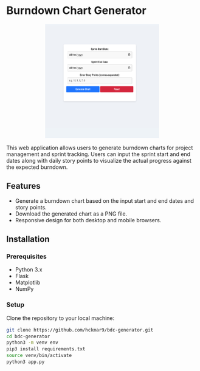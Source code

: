 # Burndown Chart Generator

<div align="center">
  <a href="#">
    <img src="/static/img/BDC.jpg" alt="about-me" width="300" height="300">
  </a>
</div>

This web application allows users to generate burndown charts for project management and sprint tracking. Users can input the sprint start and end dates along with daily story points to visualize the actual progress against the expected burndown.

## Features

- Generate a burndown chart based on the input start and end dates and story points.
- Download the generated chart as a PNG file.
- Responsive design for both desktop and mobile browsers.

## Installation

### Prerequisites

- Python 3.x
- Flask
- Matplotlib
- NumPy

### Setup

Clone the repository to your local machine:

```bash
git clone https://github.com/hckmar9/bdc-generator.git
cd bdc-generator
python3 -m venv env
pip3 install requirements.txt
source venv/bin/activate
python3 app.py
```
